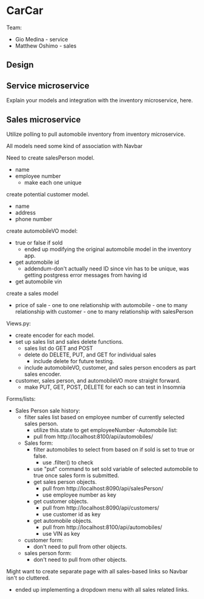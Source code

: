 # CarCar

Team:

* Gio Medina - service
* Matthew Oshimo - sales

## Design

## Service microservice

Explain your models and integration with the inventory
microservice, here.

## Sales microservice

Utilize polling to pull automobile inventory from inventory microservice. 

All models need some kind of association with Navbar

Need to create salesPerson model.
- name
- employee number
    - make each one unique


create potential customer model.
- name
- address
- phone number


create automobileVO model:
- true or false if sold
  - ended up modifying the original automobile model in the inventory app.
- get automobile id
    - addendum-don't actually need ID since vin has to be unique, was getting postgress error messages from having id
- get automobile vin

create a sales model
   - price of sale
    - one to one relationship with automobile
    - one to many relationship with customer
    - one to many relationship with salesPerson

Views.py:
- create encoder for each model.
- set up sales list and sales delete functions.
    - sales list do GET and POST 
    - delete do DELETE, PUT, and GET for individual sales
        - include delete for future testing.
    - include automobileVO, customer, and sales person encoders as part sales encoder.
- customer, sales person, and automobileVO more straight forward.
    - make PUT, GET, POST, DELETE for each so can test in Insomnia

Forms/lists:
  - Sales Person sale history:
    - filter sales list based on employee number of currently selected sales person.
      - utilize this.state to get employeeNumber
    -Automobile list:
      - pull from http://localhost:8100/api/automobiles/
    - Sales form:
        - filter automobiles to select from based on if sold is set to true or false.
            - use .filter() to check
        - use "put" command to set sold variable of selected automobile to true once sales form is submitted.
        - get sales person objects.
            - pull from http://localhost:8090/api/salesPerson/
            - use employee number as key
        - get customer objects.
            - pull from http://localhost:8090/api/customers/
            - use customer id as key
        - get automobile objects.
            - pull from http://localhost:8100/api/automobiles/
            - use VIN as key
    - customer form:
        - don't need to pull from other objects.
    - sales person form:
        - don't need to pull from other objects. 

Might want to create separate page with all sales-based links so Navbar isn't so cluttered.
- ended up implementing a dropdown menu with all sales related links.